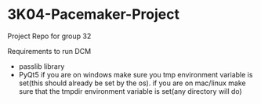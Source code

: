 # 3K04-Pacemaker-Project
Project Repo for group 32

Requirements to run DCM
 - passlib library
 - PyQt5
 if you are on windows make sure you tmp environment variable is set(this should already be set by the os).
 if you are on mac/linux make sure that the tmpdir environment variable is set(any directory will do)
